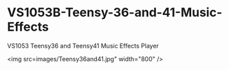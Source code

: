 # VS1053B-Teensy-36-and-41-Music-Effects
VS1053 Teensy36 and Teensy41 Music Effects Player

<img src=images/Teensy36and41.jpg" width="800" />

	
